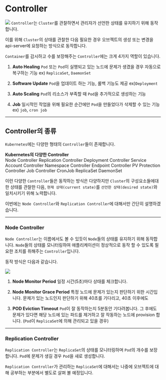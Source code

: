 # Controller
![](https://velog.velcdn.com/cloudflare/squarebird/409f5f8d-1a5f-437c-87a3-3bbbb774c5ef/image.png)
`Controller`는 `Cluster`를 관찰하면서 관리자가 선언한 상태를 유지하기 위해 동작합니다.

이를 위해 `Cluster`의 상태를 관찰한 다음 필요한 경우 오브젝트의 생성 또는 변경을 api-server에 요청하는 방식으로 동작합니다.

`Container`를 감시하고 수를 보장해주는 `Controller`에는 크게 4가지 역할이 있습니다.

1. **Auto Healing**
   `Pod` 또는 `Pod`이 실행되고 있는 노드에 문제가 생겼을 경우 자동으로 복구하는 기능
   ex) `ReplicaSet`, `DaemonSet`

2. **Software Update**
   `Pod`을 업데이트 하는 기능, 롤백 기능도 제공
   ex)`Deployment`

3. **Auto Scaling**
   `Pod`의 리소스가 부족할 때 `Pod`을 추가적으로 생성하는 기능

4. **Job**
   일시적인 작업을 위해 필요한 순간에만 `Pod`을 만들었다가 삭제할 수 있는 기능
   ex) `job`, `cron job`


---

## Controller의 종류
`Kubernetes`에는 다양한 형태의 `Controller`들이 존재합니다.

>
**Kubernetes의 다양한 Controller**<br>
Node Controller
Replication Controller
Deployment Controller
Service Account Controller
Namespace Controller
Endpoint Controller
PV Protection Controller
Job Controller
CronJob
ReplicaSet
DaemonSet

이런 다양한 `Controller`들은 동작하는 방식은 다양하지만 `Cluster`의 구성요소들에대한 상태를 관찰한 다음, `현재 상태(current state)`를 `선언한 상태(desired state)`와 일치시키기 위해 노력합니다.

이번에는 `Node Controller`와 `Replication Controller`에 대해서만 간단히 설명하겠습니다.

---

### Node Controller
`Node Controller`는 이름에서도 볼 수 있듯이 `Node`들의 상태를 유지하기 위해 동작합니다.
`Node`들의 상태를 모니터링하여 애플리케이션이 정상적으로 동작 할 수 있도록 필요한 조치를 취해주는 `Controller`입니다.

동작 방식은 다음과 같습니다.

![](https://velog.velcdn.com/cloudflare/squarebird/f9029268-4e6f-481e-8131-546ee2444ef6/image.png)


1. **Node Monitor Period**
   일정 시간(5초)마다 상태를 체크합니다.

2. **Node Monitor Grace Period**
   특정 노드에 문제가 있는지 판단하기 위한 시간입니다.
   문제가 있는 노드인지 판단하기 위해 40초를 기다리고,
   40초 이후에도

3. **POD Eviction Timeout**
   `Pod`이 잘 동작하는지 5분동안 기다려봅니다.
   그 후에도 문제가 있다면  해당 노드에 있는 파드를 제거하고 잘 작동하는 노드에 provision 합니다.
   (`Pod`이 `ReplicaSet`에 의해 관리되고 있을 경우)

---

### Replication Controller

`Replication Controller`는 `ReplicaSet`의 상태를 모니터링하며 `Pod`의 개수를 보장합니다.
`Pod`에 문제가 생길 경우 `Pod`을 새로 생성합니다.

`Replication Controller`가 관리하는 `ReplicaSet`에 대해서는 나중에 오브젝트에 대해 공부하는 부분에서 별도로 살펴 볼 예정입니다.